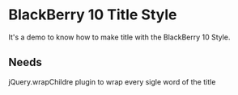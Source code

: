 # BlackBerry 10 Title Style
It's a demo to know how to make title with the BlackBerry 10 Style.

## Needs
jQuery.wrapChildre plugin to wrap every sigle word of the title